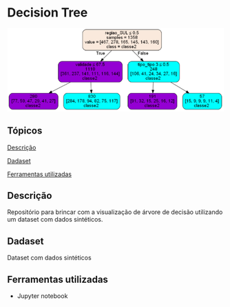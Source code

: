 # Decision Tree
<p align="center">
  <img src="tree readme.png">
</p>

## Tópicos 

[Descrição](#Descrição)

[Dadaset](#Dadaset)

[Ferramentas utilizadas](#Ferramentas-utilizadas)


## Descrição

Repositório para brincar com a visualização de árvore de decisão utilizando um dataset com dados sintéticos.

## Dadaset

Dataset com dados sintéticos

## Ferramentas utilizadas
* Jupyter notebook
